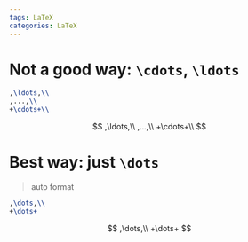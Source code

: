 ```yaml
---
tags: LaTeX
categories: LaTeX
---
```




# Not a good way: `\cdots`, `\ldots`

```latex
,\ldots,\\
,...,\\
+\cdots+\\
```


$$
,\ldots,\\
,...,\\
+\cdots+\\
$$





# Best way: just `\dots`

>   auto format

```latex
,\dots,\\
+\dots+
```




$$
,\dots,\\
+\dots+
$$
